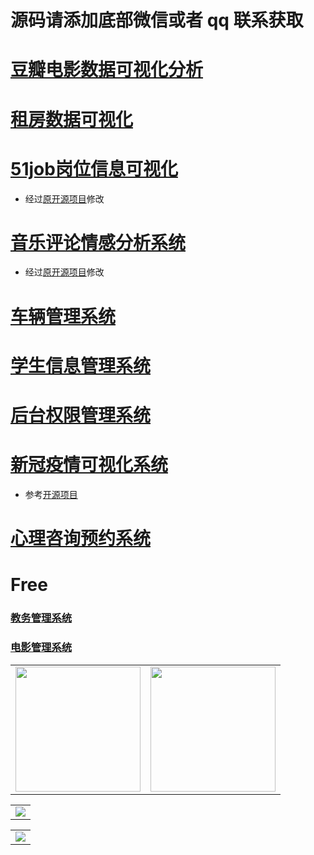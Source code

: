 # 源码请添加底部微信或者 qq 联系获取

# [豆瓣电影数据可视化分析](https://gitee.com/k54kdk/result_display/-/blob/master/src/%E8%B1%86%E7%93%A3%E7%94%B5%E5%BD%B1%E6%95%B0%E6%8D%AE%E5%8F%AF%E8%A7%86%E5%8C%96%E5%88%86%E6%9E%90/readme.md)

# [租房数据可视化](https://gitee.com/k54kdk/result_display/-/blob/master/src/租房数据可视化/readme.md)


# [51job岗位信息可视化](https://gitee.com/k54kdk/result_display/-/blob/master/src/51job岗位信息可视化/readme.md)
- 经过[原开源项目](https://gitee.com/k54kdk/Job-Analysis/-/tree/master)修改
# [音乐评论情感分析系统](https://gitee.com/k54kdk/result_display/-/blob/master/src/音乐评论情感分析系统/readme.md)
- 经过[原开源项目](https://gitee.com/k54kdk/Cloud_Music/-/tree/main)修改
# [车辆管理系统](https://gitee.com/k54kdk/result_display/-/blob/master/src/车辆管理系统/readme.md)
# [学生信息管理系统](https://gitee.com/k54kdk/result_display/-/blob/master/src/学生信息管理系统/readme.md)
# [后台权限管理系统](https://gitee.com/k54kdk/result_display/-/blob/master/src/后台权限管理系统/readme.md)
# [新冠疫情可视化系统](https://gitee.com/k54kdk/result_display/-/blob/master/src/新冠疫情可视化系统/readme.md)
- 参考[开源项目](https://gitee.com/k54kdk/layuiminis)
# [心理咨询预约系统](https://gitee.com/k54kdk/result_display/-/blob/master/src/心理咨询预约系统/readme.md)


# Free 
### [教务管理系统](https://gitee.com/k54kdk/result_display/-/blob/master/src/教务管理系统/readme.md)
### [电影管理系统](https://gitee.com/k54kdk/result_display/-/blob/master/src/电影管理系统/readme.md)

<div align="center">
    <table style="margin-left: auto; margin-right: auto; align:center" >
        <tr>
                <td>
                    <img src="https://gitee.com/k54kdk/result_display/-/raw/master/src/联系二维码/微信好友.jpg" height=200/>
                </td>
                <td>
                    <img src="https://gitee.com/k54kdk/result_display/-/raw/master/src/联系二维码/QQ好友.jpg" height=200/>
                </td>
        </tr>
    </table>
    <table style="margin-left: auto; margin-right: auto; align:center" >
        <tr>
                <td>
                    <img src="https://gitee.com/k54kdk/result_display/-/raw/master/src/联系二维码/白.png" height/>
                </td>
        </tr>
        </table>
            <table style="margin-left: auto; margin-right: auto; align:center" >
            <tr>
                <td>
                    <img src="https://gitee.com/k54kdk/result_display/-/raw/master/src/联系二维码/绿.png" height/>
                </td>
        </tr>
        </table>
</div>

